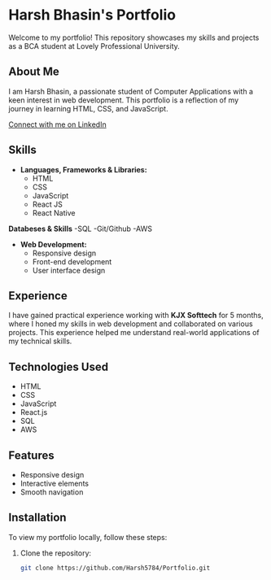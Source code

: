 # Harsh Bhasin's Portfolio

Welcome to my portfolio! This repository showcases my skills and projects as a BCA student at Lovely Professional University. 

## About Me

I am Harsh Bhasin, a passionate student of Computer Applications with a keen interest in web development. This portfolio is a reflection of my journey in learning HTML, CSS, and JavaScript.

[Connect with me on LinkedIn](https://www.linkedin.com/in/harsh3093/)

## Skills

- **Languages, Frameworks & Libraries:**
  - HTML
  - CSS
  - JavaScript
  - React JS
  - React Native
 
**Databeses & Skills**
  -SQL
  -Git/Github
  -AWS

- **Web Development:**
  - Responsive design
  - Front-end development
  - User interface design

## Experience

I have gained practical experience working with **KJX Softtech** for 5 months, where I honed my skills in web development and collaborated on various projects. This experience helped me understand real-world applications of my technical skills.

## Technologies Used

- HTML
- CSS
- JavaScript
- React.js
- SQL
- AWS

## Features

- Responsive design
- Interactive elements
- Smooth navigation

## Installation

To view my portfolio locally, follow these steps:

1. Clone the repository:
   ```bash
   git clone https://github.com/Harsh5784/Portfolio.git
